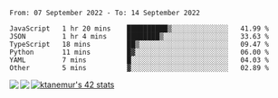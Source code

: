 <!--START_SECTION:waka-->

```text
From: 07 September 2022 - To: 14 September 2022

JavaScript   1 hr 20 mins    ██████████▒░░░░░░░░░░░░░░   41.99 %
JSON         1 hr 4 mins     ████████▒░░░░░░░░░░░░░░░░   33.63 %
TypeScript   18 mins         ██▒░░░░░░░░░░░░░░░░░░░░░░   09.47 %
Python       11 mins         █▓░░░░░░░░░░░░░░░░░░░░░░░   06.00 %
YAML         7 mins          █░░░░░░░░░░░░░░░░░░░░░░░░   04.03 %
Other        5 mins          ▓░░░░░░░░░░░░░░░░░░░░░░░░   02.89 %
```

<!--END_SECTION:waka-->
<a href="https://github.com/anuraghazra/github-readme-stats">
  <img align="left" src="https://github-readme-stats.vercel.app/api?username=Tanesan&count_private=true&show_icons=true" />
<img align="left" src="https://github-readme-stats.vercel.app/api/top-langs/?username=Tanesan" />
</a>

[![ktanemur's 42 stats](https://badge42.vercel.app/api/v2/cl1wslf6s002109l771rng2w8/stats?cursusId=21&coalitionId=62)](https://github.com/JaeSeoKim/badge42)

